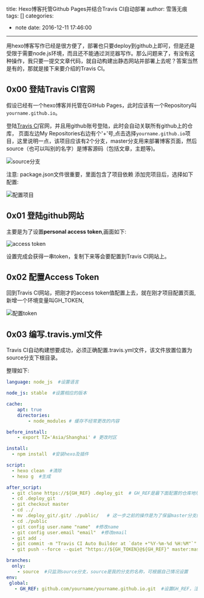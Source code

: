 title: Hexo博客托管Github Pages并结合Travis CI自动部署
author: 雪落无痕
tags: []
categories:
  - note
date: 2016-12-11 17:46:00
---
用hexo博客写作已经是很方便了，部署也只要deploy到github上即可，但是还是受限于需要node.js环境，而且还不能通过浏览器写作。那么问题来了，有没有这种操作，我只要一提交文章代码，就自动构建出静态网站并部署上去呢？答案当然是有的，那就是接下来要介绍的Travis CI。

<!--more-->
## 0x00 登陆Travis CI官网

假设已经有一个hexo博客并托管在GitHub Pages，此时应该有一个Repository叫`yourname.github.io`。

登陆[Travis CI](https://travis-ci.org/)官网，并且用github账号登陆，此时会自动关联所有github上的仓库，
页面左边My Repositories右边有个'+'号,点击选择`yourname.github.io`项目，这里说明一点，该项目应该有2个分支，master分支用来部署博客页面，然后source（也可以叫别的名字）是博客源码（包括文章，主题等)。

![source分支](https://ws1.sinaimg.cn/large/683a46dcgy1flp25fcb07j20s30cjwf9.jpg)

注意: package.json文件很重要，里面包含了项目依赖
添加完项目后，选择如下配置:

![配置项目](https://ws1.sinaimg.cn/large/683a46dcgy1flp2abwc46j20pw0i7t9h.jpg)

## 0x01 登陆github网站

主要是为了设置**personal access token**,画面如下:

![access token](https://ws1.sinaimg.cn/large/683a46dcgy1flp2f2ydgkj20rp0xgwh4.jpg)

设置完成会获得一串token，复制下来等会要配置到Travis CI网站上。

## 0x02 配置Access Token

回到Travis CI网站，把刚才的access token值配置上去，就在刚才项目配置页面,新增一个环境变量叫GH_TOKEN,

![配置token](https://ws1.sinaimg.cn/large/683a46dcgy1flp2hxb59sj20qg05z74c.jpg)

## 0x03 编写.travis.yml文件

Travis CI自动构建想要成功，必须正确配置.travis.yml文件，该文件放置位置为source分支下根目录。

整理如下:

```yml
language: node_js  #设置语言

node_js: stable  #设置相应的版本

cache:
    apt: true
    directories:
        - node_modules # 缓存不经常更改的内容

before_install:
    - export TZ='Asia/Shanghai' # 更改时区

install:
  - npm install  #安装hexo及插件

script:
  - hexo clean  #清除
  - hexo g  #生成

after_script:
  - git clone https://${GH_REF} .deploy_git  # GH_REF是最下面配置的仓库地址
  - cd .deploy_git
  - git checkout master
  - cd ../
  - mv .deploy_git/.git/ ./public/   # 这一步之前的操作是为了保留master分支的提交记录，不然每次git init的话只有1条commit
  - cd ./public
  - git config user.name "name"  #修改name
  - git config user.email "email"  #修改email
  - git add .
  - git commit -m "Travis CI Auto Builder at `date +"%Y-%m-%d %H:%M"`"  # 提交记录包含时间 跟上面更改时区配合
  - git push --force --quiet "https://${GH_TOKEN}@${GH_REF}" master:master  #GH_TOKEN是在Travis中配置token的名称

branches:
  only:
    - source  #只监测source分支，source是我的分支的名称，可根据自己情况设置
env:
 global:
   - GH_REF: github.com/yourname/yourname.github.io.git  #设置GH_REF，注意更改yourname
```